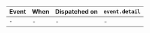 | Event | When | Dispatched on | `event.detail` |
|-------|------|---------------|----------------|
| `-`   | -    | -             | -              |
